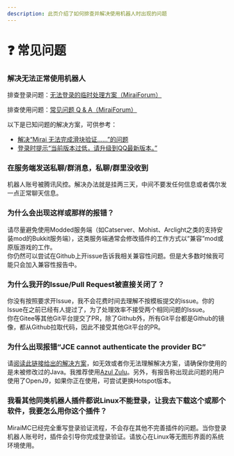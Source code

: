 ```yaml
---
description: 此页介绍了如何排查并解决使用机器人时出现的问题
---
```


# ❓ 常见问题

### 解决无法正常使用机器人

排查登录问题：[无法登录的临时处理方案（MiraiForum）](https://mirai.mamoe.net/topic/223/)

排查使用问题：[常见问题 Q & A（MiraiForum）](https://mirai.mamoe.net/topic/71)

以下是已知问题的解决方案，可供参考：

* [解决“Mirai 无法完成滑块验证……”的问题](https://github.com/DreamVoid/MiraiMC/issues/3)
* [登录时提示“当前版本过低，请升级到QQ最新版本。”](https://github.com/DreamVoid/MiraiMC/issues/17)

### 在服务端发送私聊/群消息，私聊/群里没收到

机器人账号被腾讯风控。解决办法就是挂两三天，中间不要发任何信息或者偶尔发一点正常聊天信息。

### **为什么会出现这样或那样的报错？**

请尽量避免使用Modded服务端（如Catserver、Mohist、Arclight之类的支持安装mod的Bukkit服务端），这类服务端通常会修改插件的工作方式以“兼容”mod或原版游戏的工作。\
你仍然可以尝试在Github上开issue告诉我相关兼容性问题。但是大多数时候我可能只会加入兼容性报告中。

### **为什么我开的Issue/Pull Request被直接关闭了？**

你没有按照要求开Issue，我不会花费时间去理解不按模板提交的issue。你的Issue在之前已经有人提过了，为了处理效率不接受两个相同问题的Issue。\
你在Gitee等其他Git平台提交了PR，除了Github外，所有Git平台都是Github的镜像，都从Github拉取代码，因此不接受其他Git平台的PR。

### **为什么出现报错“JCE cannot authenticate the provider BC”**

请[阅读此链接给出的解决方案](https://www.mcbbs.net/plugin.php?id=link\_redirect\&target=https%3A%2F%2Fmirai.mamoe.net%2Ftopic%2F71)，如无效或者你无法理解解决方案，请确保你使用的是未被修改过的Java。我推荐使用[Azul Zulu](https://www.mcbbs.net/plugin.php?id=link\_redirect\&target=https%3A%2F%2Fwww.azul.com%2Fdownloads%2F)。另外，有报告称出现此问题的用户使用了OpenJ9，如果你正在使用，可尝试更换Hotspot版本。

### **我看其他同类机器人插件都说Linux不能登录，让我去下载这个或那个软件，我要怎么用你这个插件？**

MiraiMC已经完全重写登录验证流程，不会存在其他不完善插件的问题。当你登录机器人账号时，插件会引导你完成登录验证。请放心在Linux等无图形界面的系统环境使用。
